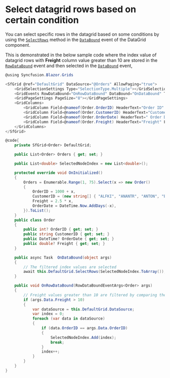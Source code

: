 # Select datagrid rows based on certain condition

You can select specific rows in the datagrid based on some conditions by using the [`SelectRows`](https://help.syncfusion.com/cr/blazor/Syncfusion.Blazor.Grids.SfGrid-1.html#Syncfusion_Blazor_Grids_SfGrid_1_SelectRows_System_Double___) method in the [`DataBound`](https://help.syncfusion.com/cr/blazor/Syncfusion.Blazor.Grids.GridEvents-1.html#Syncfusion_Blazor_Grids_GridEvents_1_DataBound) event of the DataGrid component.

This is demonstrated in the below sample code where the index value of datagrid rows with **Freight** column value greater than 10 are stored in the [`RowDataBound`](https://help.syncfusion.com/cr/blazor/Syncfusion.Blazor.Grids.GridEvents-1.html#Syncfusion_Blazor_Grids_GridEvents_1_RowDataBound) event and then selected in the [`DataBound`](https://help.syncfusion.com/cr/blazor/Syncfusion.Blazor.Grids.GridEvents-1.html#Syncfusion_Blazor_Grids_GridEvents_1_DataBound) event,

```csharp
@using Syncfusion.Blazor.Grids

<SfGrid @ref="DefaultGrid" DataSource="@Orders" AllowPaging="true">
    <GridSelectionSettings Type="SelectionType.Multiple"></GridSelectionSettings>
    <GridEvents RowDataBound="OnRowDataBound" DataBound="OnDataBound" TValue="Order"></GridEvents>
    <GridPageSettings PageSize="8"></GridPageSettings>
    <GridColumns>
        <GridColumn Field=@nameof(Order.OrderID) HeaderText="Order ID" TextAlign="TextAlign.Right" Width="120"></GridColumn>
        <GridColumn Field=@nameof(Order.CustomerID) HeaderText="Customer Name" TextAlign="TextAlign.Right" Width="120"></GridColumn>
        <GridColumn Field=@nameof(Order.OrderDate) HeaderText=" Order Date" Format="d" Type=ColumnType.Date TextAlign="TextAlign.Right" Width="120"></GridColumn>
        <GridColumn Field=@nameof(Order.Freight) HeaderText="Freight" Format="C2" TextAlign="TextAlign.Right" Width="120"></GridColumn>
    </GridColumns>
</SfGrid>

@code{
    private SfGrid<Order> DefaultGrid;

    public List<Order> Orders { get; set; }

    public List<double> SelectedNodeIndex = new List<double>();

    protected override void OnInitialized()
    {
        Orders = Enumerable.Range(1, 75).Select(x => new Order()
        {
            OrderID = 1000 + x,
            CustomerID = (new string[] { "ALFKI", "ANANTR", "ANTON", "BLONP", "BOLID" })[new Random().Next(5)],
            Freight = 2.5 * x,
            OrderDate = DateTime.Now.AddDays(-x),
        }).ToList();
    }
    public class Order
    {
        public int? OrderID { get; set; }
        public string CustomerID { get; set; }
        public DateTime? OrderDate { get; set; }
        public double? Freight { get; set; }
    }

    public async Task  OnDataBound(object args)
    {
        // The filtered index values are selected
        await this.DefaultGrid.SelectRows(SelectedNodeIndex.ToArray());
    }

    public void OnRowDataBound(RowDataBoundEventArgs<Order> args)
    {
        // Freight values greater than 10 are filtered by comparing the primary column values
        if (args.Data.Freight > 10)
        {
            var dataSource = this.DefaultGrid.DataSource;
            var index = 0;
            foreach (var data in dataSource)
            {
                if (data.OrderID == args.Data.OrderID)
                {
                    SelectedNodeIndex.Add(index);
                    break;
                }
                index++;
            }
        }
    }
}
```
